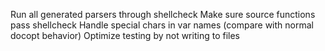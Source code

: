 Run all generated parsers through shellcheck
Make sure source functions pass shellcheck
Handle special chars in var names (compare with normal docopt behavior)
Optimize testing by not writing to files
